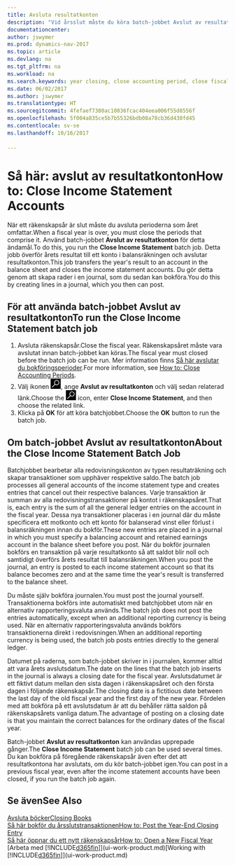 ```yaml
---
title: Avsluta resultatkonton
description: "Vid årsslut måste du köra batch-jobbet Avslut av resultatkonton för att avsluta bokföringsperioder som utgör räkenskapsåret."
documentationcenter: 
author: jswymer
ms.prod: dynamics-nav-2017
ms.topic: article
ms.devlang: na
ms.tgt_pltfrm: na
ms.workload: na
ms.search.keywords: year closing, close accounting period, close fiscal year, bank account detailed trial balance
ms.date: 06/02/2017
ms.author: jswymer
ms.translationtype: HT
ms.sourcegitcommit: 4fefaef7380ac10836fcac404eea006f55d8556f
ms.openlocfilehash: 5f004a835ce5b7b55326bdb08a78cb36d430fd45
ms.contentlocale: sv-se
ms.lasthandoff: 10/16/2017

---
```

# <a name="how-to-close-income-statement-accounts"></a><span data-ttu-id="78f65-103">Så här: avslut av resultatkonton</span><span class="sxs-lookup"><span data-stu-id="78f65-103">How to: Close Income Statement Accounts</span></span>
<span data-ttu-id="78f65-104">När ett räkenskapsår är slut måste du avsluta perioderna som året omfattar.</span><span class="sxs-lookup"><span data-stu-id="78f65-104">When a fiscal year is over, you must close the periods that comprise it.</span></span> <span data-ttu-id="78f65-105">Använd batch-jobbet **Avslut av resultatkonton** för detta ändamål.</span><span class="sxs-lookup"><span data-stu-id="78f65-105">To do this, you run the **Close Income Statement** batch job.</span></span> <span data-ttu-id="78f65-106">Detta jobb överför årets resultat till ett konto i balansräkningen och avslutar resultatkonton.</span><span class="sxs-lookup"><span data-stu-id="78f65-106">This job transfers the year's result to an account in the balance sheet and closes the income statement accounts.</span></span> <span data-ttu-id="78f65-107">Du gör detta genom att skapa rader i en journal, som du sedan kan bokföra.</span><span class="sxs-lookup"><span data-stu-id="78f65-107">You do this by creating lines in a journal, which you then can post.</span></span>

## <a name="to-run-the-close-income-statement-batch-job"></a><span data-ttu-id="78f65-108">För att använda batch-jobbet Avslut av resultatkonton</span><span class="sxs-lookup"><span data-stu-id="78f65-108">To run the Close Income Statement batch job</span></span>
1. <span data-ttu-id="78f65-109">Avsluta räkenskapsår.</span><span class="sxs-lookup"><span data-stu-id="78f65-109">Close the fiscal year.</span></span> <span data-ttu-id="78f65-110">Räkenskapsåret måste vara avslutat innan batch-jobbet kan köras.</span><span class="sxs-lookup"><span data-stu-id="78f65-110">The fiscal year must closed before the batch job can be run.</span></span> <span data-ttu-id="78f65-111">Mer information finns [Så här avslutar du bokföringsperioder](year-close-account-periods.md).</span><span class="sxs-lookup"><span data-stu-id="78f65-111">For more information, see [How to: Close Accounting Periods](year-close-account-periods.md).</span></span>
2. <span data-ttu-id="78f65-112">Välj ikonen ![Söka efter sida eller rapport](media/ui-search/search_small.png "ikonen Söka efter sida eller rapport"), ange **Avslut av resultatkonton** och välj sedan relaterad länk.</span><span class="sxs-lookup"><span data-stu-id="78f65-112">Choose the ![Search for Page or Report](media/ui-search/search_small.png "Search for Page or Report icon") icon, enter **Close Income Statement**, and then choose the related link.</span></span>
3. <span data-ttu-id="78f65-113">Klicka på **OK** för att köra batchjobbet.</span><span class="sxs-lookup"><span data-stu-id="78f65-113">Choose the **OK** button to run the batch job.</span></span>

## <a name="about-the-close-income-statement-batch-job"></a><span data-ttu-id="78f65-114">Om batch-jobbet Avslut av resultatkonton</span><span class="sxs-lookup"><span data-stu-id="78f65-114">About the Close Income Statement Batch Job</span></span>
<span data-ttu-id="78f65-115">Batchjobbet bearbetar alla redovisningskonton av typen resultaträkning och skapar transaktioner som upphäver respektive saldo.</span><span class="sxs-lookup"><span data-stu-id="78f65-115">The batch job processes all general accounts of the income statement type and creates entries that cancel out their respective balances.</span></span> <span data-ttu-id="78f65-116">Varje transaktion är summan av alla redovisningstransaktioner på kontot i räkenskapsåret.</span><span class="sxs-lookup"><span data-stu-id="78f65-116">That is, each entry is the sum of all the general ledger entries on the account in the fiscal year.</span></span> <span data-ttu-id="78f65-117">Dessa nya transaktioner placeras i en journal där du måste specificera ett motkonto och ett konto för balanserad vinst eller förlust i balansräkningen innan du bokför.</span><span class="sxs-lookup"><span data-stu-id="78f65-117">These new entries are placed in a journal in which you must specify a balancing account and retained earnings account in the balance sheet before you post.</span></span> <span data-ttu-id="78f65-118">När du bokför journalen bokförs en transaktion på varje resultatkonto så att saldot blir noll och samtidigt överförs årets resultat till balansräkningen.</span><span class="sxs-lookup"><span data-stu-id="78f65-118">When you post the journal, an entry is posted to each income statement account so that its balance becomes zero and at the same time the year's result is transferred to the balance sheet.</span></span>

<span data-ttu-id="78f65-119">Du måste själv bokföra journalen.</span><span class="sxs-lookup"><span data-stu-id="78f65-119">You must post the journal yourself.</span></span> <span data-ttu-id="78f65-120">Transaktionerna bokförs inte automatiskt med batchjobbet utom när en alternativ rapporteringsvaluta används.</span><span class="sxs-lookup"><span data-stu-id="78f65-120">The batch job does not post the entries automatically, except when an additional reporting currency is being used.</span></span> <span data-ttu-id="78f65-121">När en alternativ rapporteringsvaluta används bokförs transaktionerna direkt i redovisningen.</span><span class="sxs-lookup"><span data-stu-id="78f65-121">When an additional reporting currency is being used, the batch job posts entries directly to the general ledger.</span></span>

<span data-ttu-id="78f65-122">Datumet på raderna, som batch-jobbet skriver in i journalen, kommer alltid att vara årets avslutsdatum.</span><span class="sxs-lookup"><span data-stu-id="78f65-122">The date on the lines that the batch job inserts in the journal is always a closing date for the fiscal year.</span></span> <span data-ttu-id="78f65-123">Avslutsdatumet är ett fiktivt datum mellan den sista dagen i räkenskapsåret och den första dagen i följande räkenskapsår.</span><span class="sxs-lookup"><span data-stu-id="78f65-123">The closing date is a fictitious date between the last day of the old fiscal year and the first day of the new year.</span></span> <span data-ttu-id="78f65-124">Fördelen med att bokföra på ett avslutsdatum är att du behåller rätta saldon på räkenskapsårets vanliga datum.</span><span class="sxs-lookup"><span data-stu-id="78f65-124">The advantage of posting on a closing date is that you maintain the correct balances for the ordinary dates of the fiscal year.</span></span>

<span data-ttu-id="78f65-125">Batch-jobbet **Avslut av resultatkonton** kan användas upprepade gånger.</span><span class="sxs-lookup"><span data-stu-id="78f65-125">The **Close Income Statement** batch job can be used several times.</span></span> <span data-ttu-id="78f65-126">Du kan bokföra på föregående räkenskapsår även efter det att resultatkontona har avslutats, om du kör batch-jobbet igen.</span><span class="sxs-lookup"><span data-stu-id="78f65-126">You can post in a previous fiscal year, even after the income statement accounts have been closed, if you run the batch job again.</span></span>

## <a name="see-also"></a><span data-ttu-id="78f65-127">Se även</span><span class="sxs-lookup"><span data-stu-id="78f65-127">See Also</span></span>
[<span data-ttu-id="78f65-128">Avsluta böcker</span><span class="sxs-lookup"><span data-stu-id="78f65-128">Closing Books</span></span>](year-close-books.md)  
[<span data-ttu-id="78f65-129">Så här bokför du årsslutstransaktionen</span><span class="sxs-lookup"><span data-stu-id="78f65-129">How to: Post the Year-End Closing Entry</span></span>](year-how-post-year-end-close-entry.md)  
[<span data-ttu-id="78f65-130">Så här öppnar du ett nytt räkenskapsår</span><span class="sxs-lookup"><span data-stu-id="78f65-130">How to: Open a New Fiscal Year</span></span>](finance-how-open-new-fiscal-year.md)  
<span data-ttu-id="78f65-131">[Arbeta med [!INCLUDE[d365fin](includes/d365fin_md.md)]](ui-work-product.md)</span><span class="sxs-lookup"><span data-stu-id="78f65-131">[Working with [!INCLUDE[d365fin](includes/d365fin_md.md)]](ui-work-product.md)</span></span>

